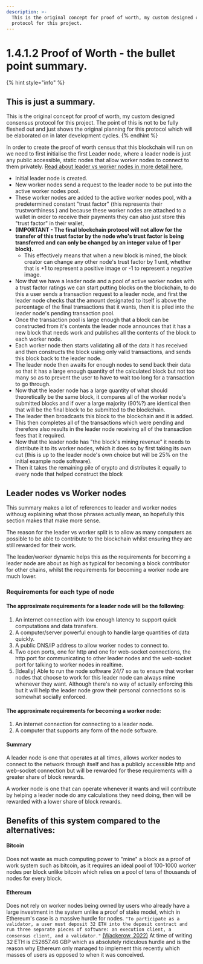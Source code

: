 ```yaml
---
description: >-
  This is the original concept for proof of worth, my custom designed consensus
  protocol for this project.
---
```


# 1.4.1.2 Proof of Worth - the bullet point summary.

{% hint style="info" %}
## This is just a summary.

This is the original concept for proof of worth, my custom designed consensus protocol for this project. The point of this is not to be fully fleshed out and just shows the original planning for this protocol which will be elaborated on in later development cycles.
{% endhint %}

In order to create the proof of worth census that this blockchain will run on we need to first initialise the first Leader node, where a leader node is just any public accessible, static nodes that allow worker nodes to connect to them privately. [Read about leader vs worker nodes in more detail here.](1.4.2.2-leader-vs-worker-nodes.md)

* Initial leader node is created.
* New worker nodes send a request to the leader node to be put into the active worker nodes pool.
* These worker nodes are added to the active worker nodes pool, with a predetermined constant "trust factor" (this represents their trustworthiness ) and because these worker nodes are attached to a wallet in order to receive their payments they can also just store this "trust factor" in their wallet,&#x20;
* **(IMPORTANT - The final blockchain protocol will not allow for the transfer of this trust factor by the node who's trust factor is being transferred and can only be changed by an integer value of 1 per block).**
  * This effectively means that when a new block is mined, the block creator can change any other node's trust factor by 1 unit, whether that is +1 to represent a positive image or -1 to represent a negative image.
* Now that we have a leader node and a pool of active worker nodes with a trust factor ratings we can start putting blocks on the blockchain, to do this a user sends a transaction request to a leader node, and first the leader node checks that the amount designated to itself is above the percentage of the final transactions that it wants, then it is piled into the leader node's pending transaction pool.
* Once the transaction pool is large enough that a block can be constructed from it's contents the leader node announces that it has a new block that needs work and publishes all the contents of the block to each worker node.
* Each worker node then starts validating all of the data it has received and then constructs the block using only valid transactions, and sends this block back to the leader node.
* The leader node then awaits for enough nodes to send back their data so that it has a large enough quantity of the calculated block but not too many so as to prevent the user to have to wait too long for a transaction to go through.
* Now that the leader node has a large quantity of what should theoretically be the same block, it compares all of the worker node's submitted blocks and if over a large majority (90%?) are identical then that will be the final block to be submitted to the blockchain.
* The leader then broadcasts this block to the blockchain and it is added.
* This then completes all of the transactions which were pending and therefore also results in the leader node receiving all of the transaction fees that it required.&#x20;
* Now that the leader node has "the block's mining revenue" it needs to distribute it to its worker nodes, which it does so by first taking its own cut (this is up to the leader node's own choice but will be 25% on the initial example node software).
* Then it takes the remaining pile of crypto and distributes it equally to every node that helped construct the block

## Leader nodes vs Worker nodes

This summary makes a lot of references to leader and worker nodes withoug explaining what those phrases actually mean, so hopefully this section makes that make more sense.

The reason for the leader vs worker split is to allow as many computers as possible to be able to contribute to the blockchain whilst ensuring they are still rewarded for their work.

The leader/worker dynamic helps this as the requirements for becoming a leader node are about as high as typical for becoming a block contributor for other chains, whilst the requirements for becoming a worker node are much lower.

### Requirements for each type of node

#### The approximate requirements for a leader node will be the following:

1. An internet connection with low enough latency to support quick computations and data transfers.
2. A computer/server powerful enough to handle large quantities of data quickly.
3. A public DNS/IP address to allow worker nodes to connect to.
4. Two open ports, one for http and one for web-socket connections, the http port for communicating to other leader nodes and the web-socket port for talking to worker nodes in realtime.
5. \[Ideally] Able to run the node software 24/7 so as to ensure that worker nodes that choose to work for this leader node can always mine whenever they want. Although there's no way of actually enforcing this but it will help the leader node grow their personal connections so is somewhat socially enforced.

#### The approximate requirements for becoming a worker node:

1. An internet connection for connecting to a leader node.
2. A computer that supports any form of the node software.

#### Summary

A leader node is one that operates at all times, allows worker nodes to connect to the network through itself and has a publicly accessible http and web-socket connection but will be rewarded for these requirements with a greater share of block rewards.

A worker node is one that can operate whenever it wants and will contribute by helping a leader node do any calculations they need doing, then will be rewarded with a lower share of block rewards.



## Benefits of this system compared to the alternatives:

#### Bitcoin

Does not waste as much computing power to "mine" a block as a proof of work system such as bitcoin, as it requires an ideal pool of 100-1000 worker nodes per block unlike bitcoin which relies on a pool of tens of thousands of nodes for every block.

#### Ethereum

Does not rely on worker nodes being owned by users who already have a large investment in the system unlike a proof of stake model, which in Ethereum's case is a massive hurdle for nodes. `"To participate as a validator, a user must deposit 32 ETH into the deposit contract and run three separate pieces of software: an execution client, a consensus client, and a validator."` [(Wackerow, 2022)](../../../reference-list.md) At time of writing 32 ETH is £52657.46 GBP which as absolutely ridiculous hurdle and is the reason why Ethereum only managed to implement this recently which masses of users as opposed to when it was conceived.&#x20;
